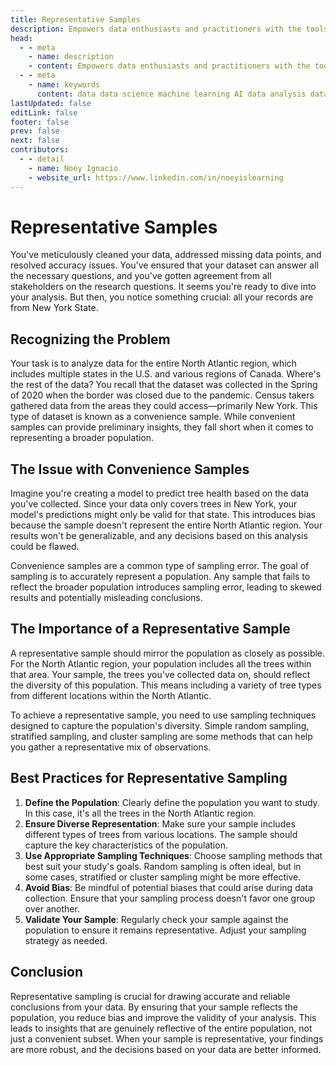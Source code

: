 ```yaml
---
title: Representative Samples
description: Empowers data enthusiasts and practitioners with the tools and knowledge to unlock the potential of data.
head:
  - - meta
    - name: description
    - content: Empowers data enthusiasts and practitioners with the tools and knowledge to unlock the potential of data.
  - - meta
    - name: keywords
      content: data data science machine learning AI data analysis data-driven data enthusiasts data practitioners
lastUpdated: false
editLink: false
footer: false
prev: false
next: false
contributors:
  - - detail
    - name: Noey Ignacio
    - website_url: https://www.linkedin.com/in/noeyislearning
---
```


# Representative Samples

You've meticulously cleaned your data, addressed missing data points, and resolved accuracy issues. You've ensured that your dataset can answer all the necessary questions, and you've gotten agreement from all stakeholders on the research questions. It seems you're ready to dive into your analysis. But then, you notice something crucial: all your records are from New York State.

## Recognizing the Problem

Your task is to analyze data for the entire North Atlantic region, which includes multiple states in the U.S. and various regions of Canada. Where's the rest of the data? You recall that the dataset was collected in the Spring of 2020 when the border was closed due to the pandemic. Census takers gathered data from the areas they could access—primarily New York. This type of dataset is known as a convenience sample. While convenient samples can provide preliminary insights, they fall short when it comes to representing a broader population.

## The Issue with Convenience Samples

Imagine you're creating a model to predict tree health based on the data you've collected. Since your data only covers trees in New York, your model's predictions might only be valid for that state. This introduces bias because the sample doesn't represent the entire North Atlantic region. Your results won't be generalizable, and any decisions based on this analysis could be flawed.

Convenience samples are a common type of sampling error. The goal of sampling is to accurately represent a population. Any sample that fails to reflect the broader population introduces sampling error, leading to skewed results and potentially misleading conclusions.

## The Importance of a Representative Sample

A representative sample should mirror the population as closely as possible. For the North Atlantic region, your population includes all the trees within that area. Your sample, the trees you've collected data on, should reflect the diversity of this population. This means including a variety of tree types from different locations within the North Atlantic.

To achieve a representative sample, you need to use sampling techniques designed to capture the population's diversity. Simple random sampling, stratified sampling, and cluster sampling are some methods that can help you gather a representative mix of observations.

## Best Practices for Representative Sampling

1. **Define the Population**: Clearly define the population you want to study. In this case, it's all the trees in the North Atlantic region.
2. **Ensure Diverse Representation**: Make sure your sample includes different types of trees from various locations. The sample should capture the key characteristics of the population.
3. **Use Appropriate Sampling Techniques**: Choose sampling methods that best suit your study's goals. Random sampling is often ideal, but in some cases, stratified or cluster sampling might be more effective.
4. **Avoid Bias**: Be mindful of potential biases that could arise during data collection. Ensure that your sampling process doesn't favor one group over another.
5. **Validate Your Sample**: Regularly check your sample against the population to ensure it remains representative. Adjust your sampling strategy as needed.

## Conclusion

Representative sampling is crucial for drawing accurate and reliable conclusions from your data. By ensuring that your sample reflects the population, you reduce bias and improve the validity of your analysis. This leads to insights that are genuinely reflective of the entire population, not just a convenient subset. When your sample is representative, your findings are more robust, and the decisions based on your data are better informed.

